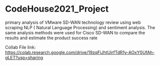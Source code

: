 # CodeHouse2021_Project
primary analysis of VMware SD-WAN technology review using web scraping NLP ( Natural Language Processing) and sentiment analysis. 
The same analysis methods were used for Cisco SD-WAN to compare the results and estimate the product success rate

Collab File link: https://colab.research.google.com/drive/19zqFiJhtUirfTdR1y-AOxY0UfAh-gLET?usp=sharing
